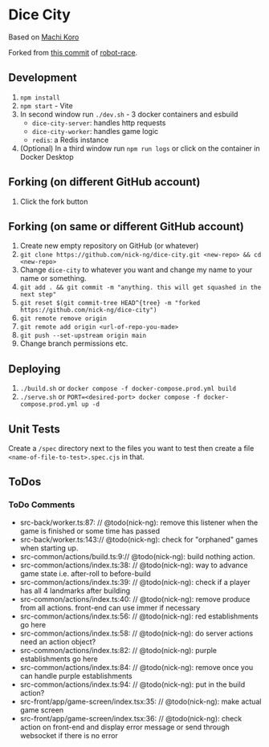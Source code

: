 # Dice City

Based on [Machi Koro](https://boardgamegeek.com/boardgame/143884/machi-koro)

Forked from [this commit](https://github.com/nick-ng/robot-race/tree/4e2171de5a381738632dc7b82158660d9dde2bb7) of [robot-race](https://github.com/nick-ng/robot-race).

## Development

1. `npm install`
2. `npm start` - Vite
3. In second window run `./dev.sh` - 3 docker containers and esbuild
   - `dice-city-server`: handles http requests
   - `dice-city-worker`: handles game logic
   - `redis`: a Redis instance
4. (Optional) In a third window run `npm run logs` or click on the container in Docker Desktop

## Forking (on different GitHub account)

1. Click the fork button

## Forking (on same or different GitHub account)

1. Create new empty repository on GitHub (or whatever)
2. `git clone https://github.com/nick-ng/dice-city.git <new-repo> && cd <new-repo>`
3. Change `dice-city` to whatever you want and change my name to your name or something.
4. `git add . && git commit -m "anything. this will get squashed in the next step"`
5. `git reset $(git commit-tree HEAD^{tree} -m "forked https://github.com/nick-ng/dice-city")`
6. `git remote remove origin`
7. `git remote add origin <url-of-repo-you-made>`
8. `git push --set-upstream origin main`
9. Change branch permissions etc.

## Deploying

1. `./build.sh` or `docker compose -f docker-compose.prod.yml build`
2. `./serve.sh` or `PORT=<desired-port> docker compose -f docker-compose.prod.yml up -d`

## Unit Tests

Create a `/spec` directory next to the files you want to test then create a file `<name-of-file-to-test>.spec.cjs` in that.

## ToDos

### ToDo Comments

- src-back/worker.ts:87: // @todo(nick-ng): remove this listener when the game is finished or some time has passed
- src-back/worker.ts:143:// @todo(nick-ng): check for "orphaned" games when starting up.
- src-common/actions/build.ts:9:// @todo(nick-ng): build nothing action.
- src-common/actions/index.ts:38: // @todo(nick-ng): way to advance game state i.e. after-roll to before-build
- src-common/actions/index.ts:39: // @todo(nick-ng): check if a player has all 4 landmarks after building
- src-common/actions/index.ts:40: // @todo(nick-ng): remove produce from all actions. front-end can use immer if necessary
- src-common/actions/index.ts:56: // @todo(nick-ng): red establishments go here
- src-common/actions/index.ts:58: // @todo(nick-ng): do server actions need an action object?
- src-common/actions/index.ts:82: // @todo(nick-ng): purple establishments go here
- src-common/actions/index.ts:84: // @todo(nick-ng): remove once you can handle purple establishments
- src-common/actions/index.ts:94: // @todo(nick-ng): put in the build action?
- src-front/app/game-screen/index.tsx:35: // @todo(nick-ng): make actual game screen
- src-front/app/game-screen/index.tsx:36: // @todo(nick-ng): check action on front-end and display error message or send through websocket if there is no error
